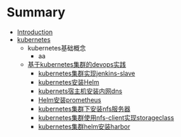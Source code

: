 # Summary

* [Introduction](README.md)
* [kubernetes](kubernetes.md)
  * kubernetes基础概念
    * aa
  * [基于kubernetes集群的devops实践](ji-yu-kubernetes-ji-qun-de-devops-shi-jian.md)
    * [kubernetes集群实现jenkins-slave](kubernetssu-zhu-ji-an-zhuang-nei-wang-dns/kubernetesji-qun-shi-xian-jenkins-slave.md)
    * [kubernetes安装Helm](kubernetes-install-Helm.md)
    * [kubernets宿主机安装内网dns](kubernetssu-zhu-ji-an-zhuang-nei-wang-dns.md)
    * [Helm安装prometheus](helm-install-prometheus.md)
    * [kubernetes集群下安装nfs服务器](kubernetssu-zhu-ji-an-zhuang-nei-wang-dns/kubernetesji-qunxia-an-zhuang-nfs-fu-wu-qi.md)
    * [kubernetes集群使用nfs-client实现storageclass](kubernetssu-zhu-ji-an-zhuang-nei-wang-dns/kubernetesji-qun-shi-yong-nfs-client-shi-xian-storageclass.md)
    * [kubernetes集群helm安装harbor](kubernetssu-zhu-ji-an-zhuang-nei-wang-dns/kubernetesji-qun-helm-an-zhuang-harbor.md)


